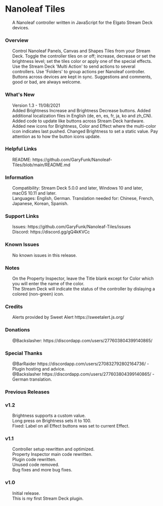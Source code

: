 <h1>Nanoleaf Tiles</h1>
<ul>
A Nanoleaf controller written in JavaScript for the Elgato Stream Deck devices.<br />
</ul>

<h3>Overview</h3>
<ul>
Control Nanoleaf Panels, Canvas and Shapes Tiles from your Stream Deck.
Toggle the controller tiles on or off; increase, decrease or set the brightness level; set the tiles color or apply one of the special effects.
Use the Stream Deck 'Multi Action' to send actions to several controllers.
Use 'Folders' to group actions per Nanoleaf controller.
Buttons across devices are kept in sync.
Suggestions and comments, good or bad, are always welcome.<br />
</ul>

<h3>What's New</h3>
<ul>
Version 1.3 - 11/08/2021<br />
Added Brightness Increase and Brightness Decrease buttons.
Added additional localization files in English (de, en, es, fr, ja, ko and zh_CN).
Added code to update like buttons across Stream Deck hardware.
Added new icons for Brightness, Color and Effect where the multi-color icon indicates last pushed.
Changed Brightness to set a static value.
Pay attention as to how the button icons update.<br />
</ul>

<h3>Helpful Links</h3>
<ul>
README: https://github.com/GaryFunk/Nanoleaf-Tiles/blob/main/README.md<br />
</ul>

<h3>Information</h3>
<ul>
Compatibility: Stream Deck 5.0.0 and later, Windows 10 and later, macOS 10.11 and later.<br />
Languages: English, German. Translation needed for: Chinese, French, Japanese, Korean, Spanish.<br />
</ul>

<h3>Support Links</h3>
<ul>
Issues:  https://github.com/GaryFunk/Nanoleaf-Tiles/issues<br />
Discord: https://discord.gg/gQ4kKVCc<br />
</ul>

<h3>Known Issues</h3>
<ul>
No known issues in this release.<br />
</ul>

<h3>Notes</h3>
<ul>
On the Property Inspector, leave the Title blank except for Color which you will enter the name of the color.<br />
The Stream Deck will indicate the status of the controller by dislaying a colored (non-green) icon.<br />
</ul>

<h3>Credits</h3>
<ul>
Alerts provided by Sweet Alert https://sweetalert.js.org/<br />
</ul>

<h3>Donations</h3>
<ul>
@Backslasher: https://discordapp.com/users/277603804399140865/<br />
</ul>

<h3>Special Thanks</h3>
<ul>
@BarRaider https://discordapp.com/users/270832792802164736/ - Plugin hosting and advice.<br />
@Backslasher https://discordapp.com/users/277603804399140865/ - German translation.<br />
</ul>

<h3>Previous Releases</h3>

<h3>v1.2</h3>
<ul>
Brightness supports a custom value.<br />
Long press on Brightness sets it to 100.<br />
Fixed: Label on all Effect buttons was set to current Effect.<br />
</ul>

<h3>v1.1</h3>
<ul>
Controller setup rewritten and optimized.<br />
Property Inspector main code rewritten.<br />
Plugin code rewritten.<br />
Unused code removed.<br />
Bug fixes and more bug fixes.<br />
</ul>

<h3>v1.0</h3>
<ul>
Initial release.<br />
This is my first Stream Deck plugin.<br />
</ul>
